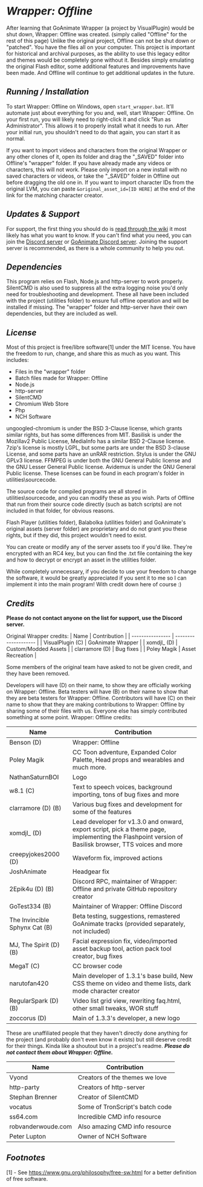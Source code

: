 # *Wrapper: Offline*
After learning that GoAnimate Wrapper (a project by VisualPlugin) would be shut down, Wrapper: Offline was created. (simply called "Offline" for the rest of this page) Unlike the original project, Offline can not be shut down or "patched". You have the files all on your computer. This project is important for historical and archival purposes, as the ability to use this legacy editor and themes would be completely gone without it. Besides simply emulating the original Flash editor, some additional features and improvements have been made. And Offline will continue to get additional updates in the future.

## *Running / Installation*
To start Wrapper: Offline on Windows, open `start_wrapper.bat`. It'll automate just about everything for you and, well, start Wrapper: Offline. On your first run, you will likely need to right-click it and click "Run as Administrator". This allows it to properly install what it needs to run. After your initial run, you shouldn't need to do that again, you can start it as normal.

If you want to import videos and characters from the original Wrapper or any other clones of it, open its folder and drag the "_SAVED" folder into Offline's "wrapper" folder. If you have already made any videos or characters, this will not work. Please only import on a new install with no saved characters or videos, or take the "_SAVED" folder in Offline out before dragging the old one in. If you want to import character IDs from the original LVM, you can paste `&original_asset_id=[ID HERE]` at the end of the link for the matching character creator.

## *Updates & Support*
For support, the first thing you should do is [read through the wiki](https://github.com/GoAnimate-Stuff-by-Zoccorus/wrapper-offline/wiki) it most likely has what you want to know. If you can't find what you need, you can join the [Discord server](https://discord.gg/Kf7BzSw) or [GoAnimate Discord server](https://discord.gg/goanimate). Joining the support server is recommended, as there is a whole community to help you out.

## *Dependencies*
This program relies on Flash, Node.js and http-server to work properly. SilentCMD is also used to suppress all the extra logging noise you'd only need for troubleshooting and development. These all have been included with the project (utilities folder) to ensure full offline operation and will be installed if missing. The "wrapper" folder and http-server have their own dependencies, but they are included as well.

## *License*
Most of this project is free/libre software[1] under the MIT license. You have the freedom to run, change, and share this as much as you want.
This includes:
  - Files in the "wrapper" folder
  - Batch files made for Wrapper: Offline
  - Node.js
  - http-server
  - SilentCMD
  - Chromium Web Store
  - Php
  - NCH Software

ungoogled-chromium is under the BSD 3-Clause license, which grants similar rights, but has some differences from MIT. Basilisk is under the Mozillav2 Public License, MediaInfo has a similar BSD 2-Clause license. 7zip's license is mostly LGPL, but some parts are under the BSD 3-clause License, and some parts have an unRAR restriction. Stylus is under the GNU GPLv3 license. FFMPEG is under both the GNU General Public license and the GNU Lesser General Public license. Avidemux is under the GNU General Public license. These licenses can be found in each program's folder in utilities\sourcecode.

The source code for compiled programs are all stored in utilities\sourcecode, and you can modify these as you wish. Parts of Offline that run from their source code directly (such as batch scripts) are not included in that folder, for obvious reasons.

Flash Player (utilities folder), Balabolka (utilities folder) and GoAnimate's original assets (server folder) are proprietary and do not grant you these rights, but if they did, this project wouldn't need to exist.

You can create or modify any of the server assets too if you'd like. They're encrypted with an RC4 key, but you can find the .txt file containing the key and how to decrypt or encrypt an asset in the utilities folder.

While completely unnecessary, if you decide to use your freedom to change the software, it would be greatly appreciated if you sent it to me so I can implement it into the main program! With credit down here of course :)

## *Credits*
**Please do not contact anyone on the list for support, use the Discord server.**

Original Wrapper credits:
| Name             | Contribution         |
| ---------------- | -------------------- |
| VisualPlugin (C) | GoAnimate Wrapper    |
| xomdjl_ (D)      | Custom/Modded Assets |
| clarramore (D) |  Bug fixes           |
| Poley Magik      | Asset Recreation     |

Some members of the original team have asked to not be given credit, and they have been removed.

Developers will have (D) on their name, to show they are officially working on Wrapper: Offline. Beta testers will have (B) on their name to show that they are beta testers for Wrapper: Offline. Contributors will have (C) on their name to show that they are making contributions to Wrapper: Offline by sharing some of their files with us. Everyone else has simply contributed something at some point.
Wrapper: Offline credits:


| Name                             | Contribution                                                                                                                                         |
| -------------------------------- | ---------------------------------------------------------------------------------------------------------------------------------------------------- |
| Benson (D)                       | Wrapper: Offline                                                                                                                                     |
| Poley Magik                      | CC Toon adventure, Expanded Color Palette, Head props and wearables and much more.                                                                   |
| NathanSaturnBOI                     | Logo                                                                                                                                                 |
| w8.1 (C)                 | Text to speech voices, background importing, tons of bug fixes and more                                                                              |
| clarramore (D) (B) 		   | Various bug fixes and development for some of the features                                                                                           |
| xomdjl_ (D)         	   | Lead developer for v1.3.0 and onward, export script, pick a theme page, implementing the Flashpoint version of Basilisk browser, TTS voices and more |       
| creepyjokes2000 (D)        	   | Waveform fix, improved actions                                                                                                                       |
| JoshAnimate                 	   | Headgear fix                                                                                                                                         |
| 2Epik4u (D) (B)                  | Discord RPC, maintainer of Wrapper: Offline and private GitHub repository creator                                                                    |
| GoTest334 (B)                    | Maintainer of Wrapper: Offline Discord                                                                                                               |
| The Invincible Sphynx Cat (B)    | Beta testing, suggestions, remastered GoAnimate tracks (provided separately, not included)                                                           |	
| MJ, The Spirit (D) (B)	   | Facial expression fix, video/imported asset backup tool, action pack tool creator, bug fixes                                                         |
| MegaT (C)                        | CC browser code                                                                                                                                      |
| narutofan420                     | Main developer of 1.3.1's base build, New CSS theme on video and theme lists, dark mode character creator                                                                                  |
| RegularSpark (D) (B)                    | Video list grid view, rewriting faq.html, other small tweaks, WOR stuff                                                                                        |
| zoccorus (D)                   | Main of 1.3.3's developer, a new logo                                                                                  |

These are unaffiliated people that they haven't directly done anything for the project (and probably don't even know it exists) but still deserve credit for their things. Kinda like a shoutout but in a project's readme. ***Please do not contact them about Wrapper: Offline.***

| Name               | Contribution                     |
| ------------------ | -------------------------------- |
| Vyond              | Creators of the themes we love   |
| http-party         | Creators of http-server          |
| Stephan Brenner    | Creator of SilentCMD             |
| vocatus            | Some of TronScript's batch code  |
| ss64.com           | Incredible CMD info resource     |
| robvanderwoude.com | Also amazing CMD info resource   |
| Peter Lupton       | Owner of NCH Software            |

## *Footnotes*
[1] - See <https://www.gnu.org/philosophy/free-sw.html> for a better definition of free software.

